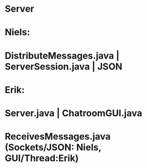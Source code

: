 # Server
# Niels:
# DistributeMessages.java | ServerSession.java | JSON
# Erik:
# Server.java | ChatroomGUI.java
#
# ReceivesMessages.java (Sockets/JSON: Niels, GUI/Thread:Erik)

